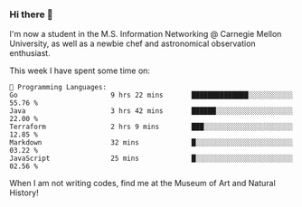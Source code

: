 ### Hi there 👋

I'm now a student in the M.S. Information Networking @ Carnegie Mellon University, as well as a newbie chef and astronomical observation enthusiast. 



<!--START_SECTION:waka-->
This week I have spent some time on: 

```text
💬 Programming Languages: 
Go                       9 hrs 22 mins       ██████████████░░░░░░░░░░░   55.76 % 
Java                     3 hrs 42 mins       ██████░░░░░░░░░░░░░░░░░░░   22.00 % 
Terraform                2 hrs 9 mins        ███░░░░░░░░░░░░░░░░░░░░░░   12.85 % 
Markdown                 32 mins             █░░░░░░░░░░░░░░░░░░░░░░░░   03.22 % 
JavaScript               25 mins             █░░░░░░░░░░░░░░░░░░░░░░░░   02.56 % 
```


<!--END_SECTION:waka-->

When I am not writing codes, find me at the Museum of Art and Natural History!
